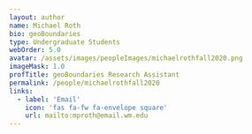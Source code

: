 ```yaml
---
layout: author
name: Michael Roth
bio: geoBoundaries
type: Undergraduate Students
webOrder: 5.0
avatar: /assets/images/peopleImages/michaelrothfall2020.png
imageMask: 1.0
profTitle: geoBoundaries Research Assistant
permalink: /people/michaelrothfall2020
links:
  - label: 'Email'
    icon: 'fas fa-fw fa-envelope square'
    url: mailto:mproth@email.wm.edu
---
```


